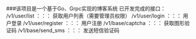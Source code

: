 ###该项目是一个基于Go、Grpc实现的博客系统
已开发完成的接口：
  /v1/user/list       ：：：     获取用户列表（需要管理员权限）
  /v1/user/login      ：：：     用户登录
  /v1/user/register   ：：：     用户注册
  /v1/base/captcha    ：：：     获取图形验证码
  /v1/base/send_sms   ：：：     发送短信验证码
